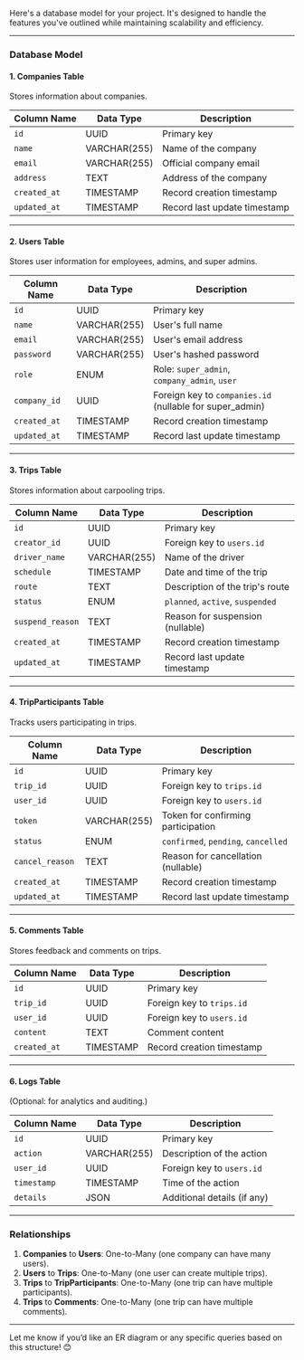Here's a database model for your project. It's designed to handle the features you've outlined while maintaining scalability and efficiency.

---

### **Database Model**

#### **1. Companies Table**
Stores information about companies.

| **Column Name**   | **Data Type**   | **Description**                          |
|--------------------|-----------------|------------------------------------------|
| `id`              | UUID            | Primary key                              |
| `name`            | VARCHAR(255)    | Name of the company                      |
| `email`           | VARCHAR(255)    | Official company email                   |
| `address`         | TEXT            | Address of the company                   |
| `created_at`      | TIMESTAMP       | Record creation timestamp                |
| `updated_at`      | TIMESTAMP       | Record last update timestamp             |

---

#### **2. Users Table**
Stores user information for employees, admins, and super admins.

| **Column Name**   | **Data Type**   | **Description**                          |
|--------------------|-----------------|------------------------------------------|
| `id`              | UUID            | Primary key                              |
| `name`            | VARCHAR(255)    | User's full name                         |
| `email`           | VARCHAR(255)    | User's email address                     |
| `password`        | VARCHAR(255)    | User's hashed password                   |
| `role`            | ENUM            | Role: `super_admin`, `company_admin`, `user` |
| `company_id`      | UUID            | Foreign key to `companies.id` (nullable for super_admin) |
| `created_at`      | TIMESTAMP       | Record creation timestamp                |
| `updated_at`      | TIMESTAMP       | Record last update timestamp             |

---

#### **3. Trips Table**
Stores information about carpooling trips.

| **Column Name**   | **Data Type**   | **Description**                          |
|--------------------|-----------------|------------------------------------------|
| `id`              | UUID            | Primary key                              |
| `creator_id`      | UUID            | Foreign key to `users.id`                |
| `driver_name`     | VARCHAR(255)    | Name of the driver                       |
| `schedule`        | TIMESTAMP       | Date and time of the trip                |
| `route`           | TEXT            | Description of the trip's route          |
| `status`          | ENUM            | `planned`, `active`, `suspended`         |
| `suspend_reason`  | TEXT            | Reason for suspension (nullable)         |
| `created_at`      | TIMESTAMP       | Record creation timestamp                |
| `updated_at`      | TIMESTAMP       | Record last update timestamp             |

---

#### **4. TripParticipants Table**
Tracks users participating in trips.

| **Column Name**   | **Data Type**   | **Description**                          |
|--------------------|-----------------|------------------------------------------|
| `id`              | UUID            | Primary key                              |
| `trip_id`         | UUID            | Foreign key to `trips.id`                |
| `user_id`         | UUID            | Foreign key to `users.id`                |
| `token`           | VARCHAR(255)    | Token for confirming participation       |
| `status`          | ENUM            | `confirmed`, `pending`, `cancelled`      |
| `cancel_reason`   | TEXT            | Reason for cancellation (nullable)       |
| `created_at`      | TIMESTAMP       | Record creation timestamp                |
| `updated_at`      | TIMESTAMP       | Record last update timestamp             |

---

#### **5. Comments Table**
Stores feedback and comments on trips.

| **Column Name**   | **Data Type**   | **Description**                          |
|--------------------|-----------------|------------------------------------------|
| `id`              | UUID            | Primary key                              |
| `trip_id`         | UUID            | Foreign key to `trips.id`                |
| `user_id`         | UUID            | Foreign key to `users.id`                |
| `content`         | TEXT            | Comment content                          |
| `created_at`      | TIMESTAMP       | Record creation timestamp                |

---

#### **6. Logs Table**
(Optional: for analytics and auditing.)

| **Column Name**   | **Data Type**   | **Description**                          |
|--------------------|-----------------|------------------------------------------|
| `id`              | UUID            | Primary key                              |
| `action`          | VARCHAR(255)    | Description of the action                |
| `user_id`         | UUID            | Foreign key to `users.id`                |
| `timestamp`       | TIMESTAMP       | Time of the action                       |
| `details`         | JSON            | Additional details (if any)             |

---

### **Relationships**
1. **Companies** to **Users**: One-to-Many (one company can have many users).
2. **Users** to **Trips**: One-to-Many (one user can create multiple trips).
3. **Trips** to **TripParticipants**: One-to-Many (one trip can have multiple participants).
4. **Trips** to **Comments**: One-to-Many (one trip can have multiple comments).

---

Let me know if you’d like an ER diagram or any specific queries based on this structure! 😊